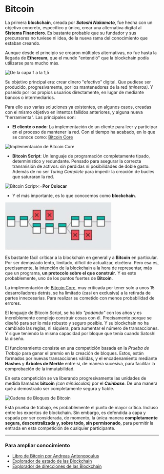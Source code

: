 # Bitcoin



La primera __blockchain__, creada por ___Satoshi Nakamoto___, fue hecha con un objetivo concreto, específico y único, crear una alternativa digital al __Sistema Financiero__. Es bastante probable que su fundador y sus precursores no tuviese ni idea, de la nueva rama del conocimiento que estaban creando.

Aunque desde el principio se crearon múltiples alternativas, no fue hasta la llegada de __Ethereum__, que el mundo "entendió" que la blockchain podía utilizarse para mucho más.

![De la capa 1 a la 1,5](pictures/BCconPoWvsBCconSC "De la capa 1 a la 1,5")

Su objetivo principal era: crear dinero "efectivo" digital. Que pudiese ser producido, progresivamente, por los mantenedores de la red _(mineros)_. Y poseído por los propios usuarios directamente, en lugar de mediante bancos o intermediarios.

Para ello uso varias soluciones ya existentes, en algunos casos, creadas con el mismo objetivo en intentos fallidos anteriores, y alguna nueva "herramienta". Las principales son:

- __El cliente o nodo__: La implementación de un cliente para leer y participar en el proceso de mantener la red. Con el tiempo ha acabado, en lo que se conoce como: [Bitcoin Core](https://bitcoin.org/en/download)

![Implementación de Bitcoin Core](pictures/Bitcoin_Core "Implementación de Bitcoin Core")

- __Bitcoin Script__: Un lenguaje de programación completamente tipado, determinístico y redundante. Pensado para asegurar la correcta transmisión de activos: sin perdidas ni posibilidades de doble gasto. Además de no ser _Turing Complete_ para impedir la creación de bucles que saturaran la red.

![Bitcoin Script](pictures/Bitcoin_Script "Bitcoin Script")<=__Por Colocar__

- Y el más importante, es lo que conocemos como __blockchain__.

![Cadena de Bloques de Bitcoin](../images/lightning-network/Diagrama_Blockchain2.jpg "Cadena de Bloques de Bitcoin")

Es bastante fácil críticar a la blockchain en general y a __Bitcoin__ en particular. Por ser demasiado lento, limitado, difícil de actualizar, etcétera. Pero esa es, precisamente, la intención de la blockchain a la hora de representar, más que un programa, __un protocolo sobre el que construir__. Y es este probablemente, uno de los puntos fuertes de __Bitcoin__.

La implementación de [Bitcoin Core](https://bitcoin.org/en/download), muy criticada por tener solo a unos 15 desarrolladores detrás, se ha limitado (casi en exclusiva) a la retirada de partes innecesarias. Para realizar su cometido con menos probabilidad de errores.

El lenguaje de Bitcoin Script, se ha ido _"podando"_ con los años y es increíblemente complejo construir cosas con él. Precisamente porque se diseñó para ser lo más robusto y seguro posible. Y su blockchain no ha cambiado las reglas, ni siquiera, para aumentar el número de transacciones. Y sigue teniendo la misma capacidad por bloque que tenía cuando Satoshi la diseño.

El funcionamiento consiste en una competición basada en la _Prueba de Trabajo_ para ganar el premio en la creación de bloques. Estos, están formados por nuevas transacciones válidas,  y el encadenamiento mediante __Hashes__ y __Árboles de Merkle__ entre sí, de manera sucesiva, para facilitar la comprobación de la inmutabilidad.

En esta competición se va liberando progresivamente las unidades de medida llamadas __bitcoin__ _(con minúsculas)_ por el ___Coinbase___. De una manera qué a demostrado ser completamente segura y fiable.

![Cadena de Bloques de Bitcoin](pictures/Diagrama_Blockchain_2 "Cadena de Bloques de Bitcoin")

Está prueba de trabajo, es probablemente el punto de mayor crítica. Incluso entre los expertos de blockchain. Sin embargo, es defendida a capa y espada por ser considerada, de momento, la única manera __completamente segura, descentralizada y, sobre todo, sin permisonado__, para permitir la entrada en esta competición de cualquier participante.

_______________________________
### Para ampliar conocimiento

- [Libro de Bitcoin por Andreas Antonopoulus](https://github.com/bitcoinbook)
- [Explorador de estado de las Blockchain](https://coin.dance/blocks)
- [Explorador de direcciones de las Blockchain](https://bitinfocharts.com/top-100-richest-bitcoin-addresses.html)
